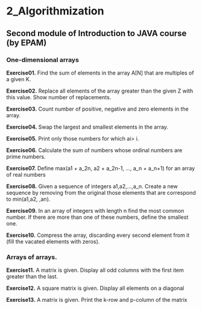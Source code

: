 # 2_Algorithmization
## Second module of Introduction to JAVA course (by EPAM)
### One-dimensional arrays
**Exercise01.** Find the sum of elements in the array A[N] that are multiples of a given K.

**Exercise02.** Replace all elements of the array greater than the given Z with this value. Show number of replacements.

**Exercise03.** Count number of positive, negative and zero elements in the array.

**Exercise04.** Swap the largest and smallest elements in the array.

**Exercise05.** Print only those numbers for which ai> i.

**Exercise06.** Calculate the sum of numbers whose ordinal numbers are prime numbers.

**Exercise07.** Define max(a1 + a_2n, a2 + a_2n-1, ..., a_n + a_n+1) for an array of real numbers

**Exercise08.** Given a sequence of integers a1,a2,...,a_n. Create a new sequence by removing from the original those elements that are correspond to min(a1,a2, ,an).

**Exercise09.** In an array of integers with length n find the most common number. If there are more than one of these numbers, define the smallest one.

**Exercise10.** Compress the array, discarding every second element from it (fill the vacated elements with zeros).

### Arrays of arrays.

**Exercise11.** A matrix is given. Display all odd columns with the first item greater than the last.

**Exercise12.** A square matrix is given. Display all elements on a diagonal

**Exercise13.** A matrix is given. Print the k-row and p-column of the matrix
